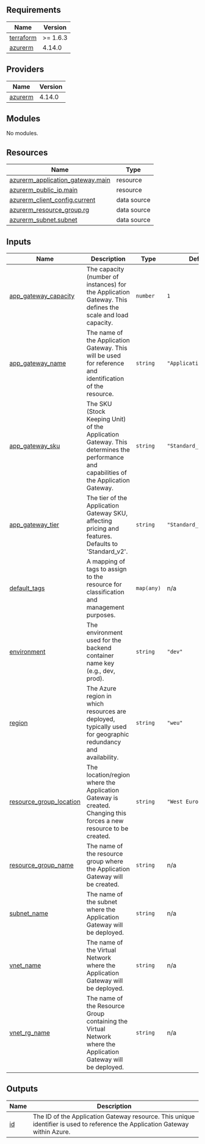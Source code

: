 ## Requirements

| Name | Version |
|------|---------|
| <a name="requirement_terraform"></a> [terraform](#requirement\_terraform) | >= 1.6.3 |
| <a name="requirement_azurerm"></a> [azurerm](#requirement\_azurerm) | 4.14.0 |

## Providers

| Name | Version |
|------|---------|
| <a name="provider_azurerm"></a> [azurerm](#provider\_azurerm) | 4.14.0 |

## Modules

No modules.

## Resources

| Name | Type |
|------|------|
| [azurerm_application_gateway.main](https://registry.terraform.io/providers/hashicorp/azurerm/4.14.0/docs/resources/application_gateway) | resource |
| [azurerm_public_ip.main](https://registry.terraform.io/providers/hashicorp/azurerm/4.14.0/docs/resources/public_ip) | resource |
| [azurerm_client_config.current](https://registry.terraform.io/providers/hashicorp/azurerm/4.14.0/docs/data-sources/client_config) | data source |
| [azurerm_resource_group.rg](https://registry.terraform.io/providers/hashicorp/azurerm/4.14.0/docs/data-sources/resource_group) | data source |
| [azurerm_subnet.subnet](https://registry.terraform.io/providers/hashicorp/azurerm/4.14.0/docs/data-sources/subnet) | data source |

## Inputs

| Name | Description | Type | Default | Required |
|------|-------------|------|---------|:--------:|
| <a name="input_app_gateway_capacity"></a> [app\_gateway\_capacity](#input\_app\_gateway\_capacity) | The capacity (number of instances) for the Application Gateway. This defines the scale and load capacity. | `number` | `1` | no |
| <a name="input_app_gateway_name"></a> [app\_gateway\_name](#input\_app\_gateway\_name) | The name of the Application Gateway. This will be used for reference and identification of the resource. | `string` | `"ApplicationGateway1"` | no |
| <a name="input_app_gateway_sku"></a> [app\_gateway\_sku](#input\_app\_gateway\_sku) | The SKU (Stock Keeping Unit) of the Application Gateway. This determines the performance and capabilities of the Application Gateway. | `string` | `"Standard_v2"` | no |
| <a name="input_app_gateway_tier"></a> [app\_gateway\_tier](#input\_app\_gateway\_tier) | The tier of the Application Gateway SKU, affecting pricing and features. Defaults to 'Standard\_v2'. | `string` | `"Standard_v2"` | no |
| <a name="input_default_tags"></a> [default\_tags](#input\_default\_tags) | A mapping of tags to assign to the resource for classification and management purposes. | `map(any)` | n/a | yes |
| <a name="input_environment"></a> [environment](#input\_environment) | The environment used for the backend container name key (e.g., dev, prod). | `string` | `"dev"` | no |
| <a name="input_region"></a> [region](#input\_region) | The Azure region in which resources are deployed, typically used for geographic redundancy and availability. | `string` | `"weu"` | no |
| <a name="input_resource_group_location"></a> [resource\_group\_location](#input\_resource\_group\_location) | The location/region where the Application Gateway is created. Changing this forces a new resource to be created. | `string` | `"West Europe"` | no |
| <a name="input_resource_group_name"></a> [resource\_group\_name](#input\_resource\_group\_name) | The name of the resource group where the Application Gateway will be created. | `string` | n/a | yes |
| <a name="input_subnet_name"></a> [subnet\_name](#input\_subnet\_name) | The name of the subnet where the Application Gateway will be deployed. | `string` | n/a | yes |
| <a name="input_vnet_name"></a> [vnet\_name](#input\_vnet\_name) | The name of the Virtual Network where the Application Gateway will be deployed. | `string` | n/a | yes |
| <a name="input_vnet_rg_name"></a> [vnet\_rg\_name](#input\_vnet\_rg\_name) | The name of the Resource Group containing the Virtual Network where the Application Gateway will be deployed. | `string` | n/a | yes |

## Outputs

| Name | Description |
|------|-------------|
| <a name="output_id"></a> [id](#output\_id) | The ID of the Application Gateway resource. This unique identifier is used to reference the Application Gateway within Azure. |
